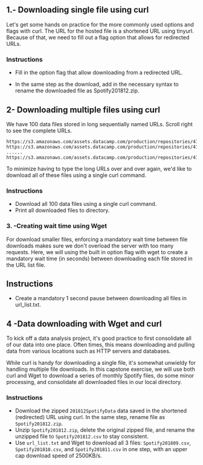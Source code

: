 ## 1.- Downloading single file using curl
Let's get some hands on practice for the more commonly used options and flags with curl. The URL for the hosted file is a shortened URL using tinyurl. Because of that, we need to fill out a flag option that allows for redirected URLs.

### Instructions 
- Fill in the option flag that allow downloading from a redirected URL.

- In the same step as the download, add in the necessary syntax to rename the downloaded file as Spotify201812.zip.

## 2- Downloading multiple files using curl
We have 100 data files stored in long sequentially named URLs. Scroll right to see the complete URLs.
```
https://s3.amazonaws.com/assets.datacamp.com/production/repositories/4180/datasets/files/datafile001.txt
https://s3.amazonaws.com/assets.datacamp.com/production/repositories/4180/datasets/files/datafile002.txt
......
https://s3.amazonaws.com/assets.datacamp.com/production/repositories/4180/datasets/files/datafile100.txt
```

To minimize having to type the long URLs over and over again, we'd like to download all of these files using a single curl command.

### Instructions

- Download all 100 data files using a single curl command.
- Print all downloaded files to directory.


### 3. -Creating wait time using Wget
For download smaller files, enforcing a mandatory wait time between file downloads makes sure we don't overload the server with too many requests. Here, we will using the built in option flag with wget to create a mandatory wait time (in seconds) between downloading each file stored in the URL list file.

## Instructions

- Create a mandatory 1 second pause between downloading all files in url_list.txt.

## 4 -Data downloading with Wget and curl
To kick off a data analysis project, it's good practice to first consolidate all of our data into one place. Often times, this means downloading and pulling data from various locations such as HTTP servers and databases.

While curl is handy for downloading a single file, it's somewhat unwieldy for handling multiple file downloads. In this capstone exercise, we will use both curl and Wget to download a series of monthly Spotify files, do some minor processing, and consolidate all downloaded files in our local directory.

### Instructions

- Download the zipped ```201812SpotifyData``` data saved in the shortened (redirected) URL using curl. In the same step, rename file as ```Spotify201812.zip```.
- Unzip ```Spotify201812.zip```, delete the original zipped file, and rename the unzipped file to ```Spotify201812.csv``` to stay consistent.
- Use ```url_list.txt``` and Wget to download all 3 files: ```Spotify201809.csv```, ```Spotify201810.csv```, and ```Spotify201811.csv``` in one step, with an upper cap download speed of 2500KB/s.



